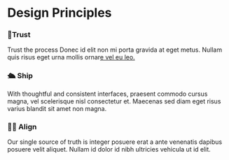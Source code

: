 # Design Principles

### 🤝Trust

Trust the process Donec id elit non mi porta gravida at eget metus. Nullam quis risus eget urna mollis ornar[e vel eu leo.](broken-reference)

### 🛳 Ship&#x20;

With thoughtful and consistent interfaces, praesent commodo cursus magna, vel scelerisque nisl consectetur et. Maecenas sed diam eget risus varius blandit sit amet non magna.

### 🙇‍♀️ Align

Our single source of truth is integer posuere erat a ante venenatis dapibus posuere velit aliquet. Nullam id dolor id nibh ultricies vehicula ut id elit.
